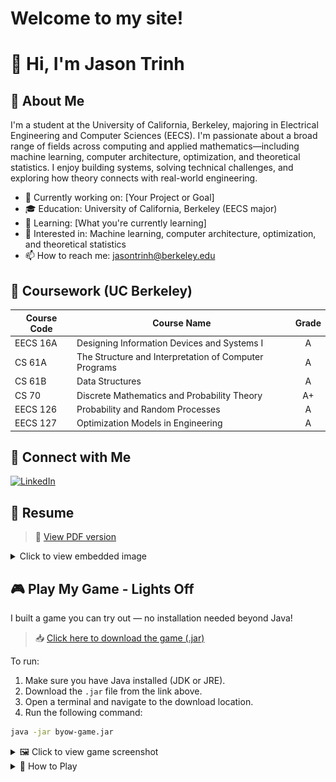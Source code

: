 <body>
  <h1>Welcome to my site!</h1>
</body>

# 👋 Hi, I'm Jason Trinh

## 🌟 About Me
I'm a student at the University of California, Berkeley, majoring in Electrical Engineering and Computer Sciences (EECS). I'm passionate about a broad range of fields across computing and applied mathematics—including machine learning, computer architecture, optimization, and theoretical statistics. I enjoy building systems, solving technical challenges, and exploring how theory connects with real-world engineering.

- 💼 Currently working on: [Your Project or Goal]
- 🎓 Education: University of California, Berkeley (EECS major)
- 🌱 Learning: [What you're currently learning]
- 🧠 Interested in: Machine learning, computer architecture, optimization, and theoretical statistics
- 📫 How to reach me: jasontrinh@berkeley.edu

## 📘 Coursework (UC Berkeley)

| Course Code | Course Name                                          | Grade |
|-------------|-------------------------------------------------------|:-----:|
| EECS 16A    | Designing Information Devices and Systems I           |   A   |
| CS 61A      | The Structure and Interpretation of Computer Programs |   A   |
| CS 61B      | Data Structures                                       |   A   |
| CS 70       | Discrete Mathematics and Probability Theory           |  A+   |
| EECS 126    | Probability and Random Processes                      |   A   |
| EECS 127    | Optimization Models in Engineering                    |   A   |

## 🔗 Connect with Me
[![LinkedIn](https://img.shields.io/badge/LinkedIn-Connect-informational?style=flat&logo=linkedin&logoColor=white&color=0A66C2)](https://www.linkedin.com/in/jason-trinh-4590a8315)

## 📄 Resume
> 📎 [View PDF version](https://raw.githubusercontent.com/jaizunT/jaizunT.github.io/main/Resume%207-25-27_img.jpg)

<details>
  <summary>Click to view embedded image</summary>

  <p align="center">
    <img src="https://raw.githubusercontent.com/jaizunT/jaizunT.github.io/main/Resume%207-25-27_img.jpg" alt="Resume" width="70%">
  </p>
</details>

## 🎮 Play My Game - Lights Off

I built a game you can try out — no installation needed beyond Java!

> 📥 [Click here to download the game (.jar)](https://raw.githubusercontent.com/jaizunT/jaizunT.github.io/main/byow-game.jar)

To run:

1. Make sure you have Java installed (JDK or JRE).
2. Download the `.jar` file from the link above.
3. Open a terminal and navigate to the download location.
4. Run the following command:

```bash
java -jar byow-game.jar
```
<details>
  <summary>🖼️ Click to view game screenshot</summary>

  <p align="center">
    <a href="https://raw.githubusercontent.com/jaizunT/jaizunT.github.io/main/game_preview.png" target="_blank">
      <img src="https://raw.githubusercontent.com/jaizunT/jaizunT.github.io/main/game_preview.png" alt="Lights Off Game Screenshot" width="80%">
    </a>
  </p>

</details>

<details>
  <summary>📘 How to Play</summary>

  **Objective**
  - Explore the world
  - Find keys scattered across the map and place them in "the zone"
  - Enter the portal to win
  - Collect orbs to use abilities
  - Avoid "the entity"

  **Main Menu**
  - `n`: Start a new game (enter numeric seed, then press `s`)
  - `l`: Load game
  - `q`: Quit

  **In Game**
  - Movement: `w`, `a`, `s`, `d`
  - `j`: Pick up / place key (only one at a time)
  - `k`: Dash (requires 2 orbs)
  - `m`: Teleport through wall (requires 5 orbs, must be facing wall and within 1 tile)

  **Other Keys**
  - `z`: Toggle lights (cheat)
  - `x`: Show entity path
  - `v`: Save game
  - `l`: Load game
  - `r`: Restart
  - `:` then `q`: Quit

  **HUD (Top Right)**
  - Direction you're facing
  - Number of keys placed
  - Number of orbs collected
  - Tile your cursor is over

</details>


